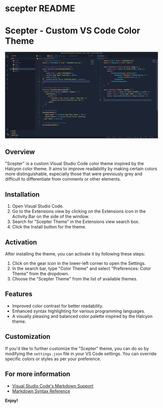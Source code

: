 # scepter README

# Scepter - Custom VS Code Color Theme

![Sample Screenshot](https://github.com/wisac/scepter-theme/blob/main/images/Screenshot.png?raw=true)

## Overview

"Scepter" is a custom Visual Studio Code color theme inspired by the Halcyon color theme. It aims to improve readability by making certain colors more distinguishable, especially those that were previously grey and difficult to differentiate from comments or other elements.

## Installation

1. Open Visual Studio Code.
2. Go to the Extensions view by clicking on the Extensions icon in the Activity Bar on the side of the window.
3. Search for "Scepter Theme" in the Extensions view search box.
4. Click the Install button for the theme.

## Activation

After installing the theme, you can activate it by following these steps:

1. Click on the gear icon in the lower-left corner to open the Settings.
2. In the search bar, type "Color Theme" and select "Preferences: Color Theme" from the dropdown.
3. Choose the "Scepter Theme" from the list of available themes.

## Features

- Improved color contrast for better readability.
- Enhanced syntax highlighting for various programming languages.
- A visually pleasing and balanced color palette inspired by the Halcyon theme.

## Customization

If you'd like to further customize the "Scepter" theme, you can do so by modifying the `settings.json` file in your VS Code settings. You can override specific colors or styles as per your preference.



## For more information

* [Visual Studio Code's Markdown Support](http://code.visualstudio.com/docs/languages/markdown)
* [Markdown Syntax Reference](https://help.github.com/articles/markdown-basics/)

**Enjoy!**
